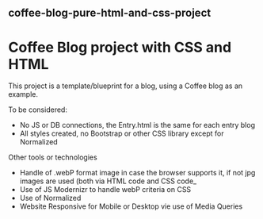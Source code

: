 ## coffee-blog-pure-html-and-css-project
# Coffee Blog project with CSS and HTML

This project is a template/blueprint for a blog, using a Coffee blog as an example.

To be considered:
- No JS or DB connections, the Entry.html is the same for each entry blog
- All styles created, no Bootstrap or other CSS library except for Normalized

Other tools or technologies
- Handle of .webP format image in case the browser supports it, if not jpg images are used (both via HTML code and CSS code_
- Use of JS Modernizr to handle webP criteria on CSS
- Use of Normalized
- Website Responsive for Mobile or Desktop vie use of Media Queries
